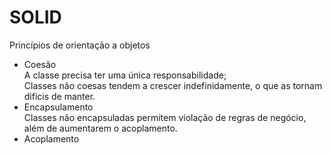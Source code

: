 # SOLID

Princípios de orientação a objetos
- Coesão
  <br> A classe precisa ter uma única responsabilidade;
  <br> Classes não coesas tendem a crescer indefinidamente, o que as tornam dificis de manter.
- Encapsulamento
  <br> Classes não encapsuladas permitem violação de regras de negócio, além de aumentarem o acoplamento.
- Acoplamento
